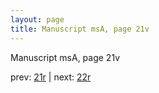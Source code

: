 ```yaml
---
layout: page
title: Manuscript msA, page 21v
---
```


Manuscript msA, page 21v

prev:  [21r](../21r) | next:  [22r](../22r)